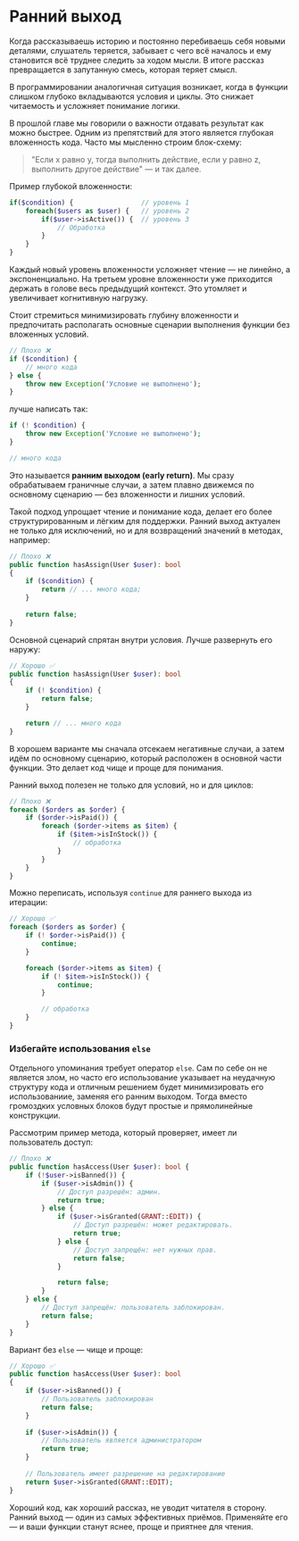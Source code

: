 # Ранний выход

Когда рассказываешь историю и постоянно перебиваешь себя новыми деталями, слушатель теряется, забывает с чего всё
началось и ему становится всё труднее следить за ходом мысли. В итоге рассказ превращается в запутанную смесь, которая
теряет смысл.

В программировании аналогичная ситуация возникает, когда в функции слишком глубоко вкладываются условия и циклы. Это
снижает читаемость и усложняет понимание логики.

В прошлой главе мы говорили о важности отдавать результат как можно быстрее. Одним из препятствий для этого является
глубокая вложенность кода. Часто мы мысленно строим блок-схему:

> "Если x равно y, тогда выполнить действие, если y равно z, выполнить другое действие" — и так далее.

Пример глубокой вложенности:

```php
if($condition) {                 // уровень 1
    foreach($users as $user) {   // уровень 2
        if($user->isActive()) {  // уровень 3
            // Обработка
        }
    }
}
```

Каждый новый уровень вложенности усложняет чтение — не линейно, а экспоненциально. 
На третьем уровне вложенности уже приходится держать в голове весь предыдущий контекст. 
Это утомляет и увеличивает когнитивную нагрузку.

Стоит стремиться минимизировать глубину вложенности и предпочитать располагать основные сценарии выполнения функции без
вложенных условий.

```php
// Плохо ❌
if ($condition) {
    // много кода
} else {
    throw new Exception('Условие не выполнено');
}
```

лучше написать так:

```php
if (! $condition) {
    throw new Exception('Условие не выполнено');
}

// много кода
```

Это называется **ранним выходом (early return)**. Мы сразу обрабатываем граничные случаи, а затем плавно движемся по основному сценарию — без вложенности и лишних условий.

Такой подход упрощает чтение и понимание кода, делает его более структурированным и лёгким для поддержки.
Ранний выход актуален не только для исключений, но и для возвращений значений в методах, например:

```php
// Плохо ❌
public function hasAssign(User $user): bool
{
    if ($condition) {
        return // ... много кода;
    }
   
    return false;
}
```

Основной сценарий спрятан внутри условия. Лучше развернуть его наружу:

```php
// Хорошо ✅
public function hasAssign(User $user): bool
{
    if (! $condition) {
        return false;
    }

    return // ... много кода
}
```

В хорошем варианте мы сначала отсекаем негативные случаи, а затем идём по основному сценарию, который расположен в
основной части функции. Это делает код чище и проще для понимания.

Ранний выход полезен не только для условий, но и для циклов:

```php
// Плохо ❌
foreach ($orders as $order) {
    if ($order->isPaid()) {
        foreach ($order->items as $item) {
            if ($item->isInStock()) {
                // обработка
            }
        }
    }
}
```

Можно переписать, используя `continue` для раннего выхода из итерации:

```php
// Хорошо ✅
foreach ($orders as $order) {
    if (! $order->isPaid()) {
        continue;
    }

    foreach ($order->items as $item) {
        if (! $item->isInStock()) {
            continue;
        }

        // обработка
    }
}
```

### Избегайте использования `else`

Отдельного упоминания требует оператор `else`. Сам по себе он не является злом,
но часто его использование указывает на неудачную структуру кода и отличным решением будет минимизировать его использованиие, заменяя его 
ранним выходом. Тогда вместо громоздких условных блоков будут простые и прямолинейные конструкции.

Рассмотрим пример метода, который проверяет, имеет ли пользователь доступ:

```php
// Плохо ❌
public function hasAccess(User $user): bool {
    if (!$user->isBanned()) {
        if ($user->isAdmin()) {
            // Доступ разрешён: админ.
            return true;
        } else {
            if ($user->isGranted(GRANT::EDIT)) {
                // Доступ разрешён: может редактировать.
                return true;
            } else {
                // Доступ запрещён: нет нужных прав.
                return false;
            }

            return false;
        }
    } else {
        // Доступ запрещён: пользователь заблокирован.
        return false;
    }
}
```

Вариант без `else` — чище и проще:

```php
// Хорошо ✅
public function hasAccess(User $user): bool
{
    if ($user->isBanned()) {
        // Пользователь заблокирован
        return false;
    }
    
    if ($user->isAdmin()) {
        // Пользователь является администратором
        return true;
    }
    
    // Пользователь имеет разрешение на редактирование
    return $user->isGranted(GRANT::EDIT);
}
```

Хороший код, как хороший рассказ, не уводит читателя в сторону.
Ранний выход — один из самых эффективных приёмов. 
Применяйте его — и ваши функции станут яснее, проще и приятнее для чтения.
